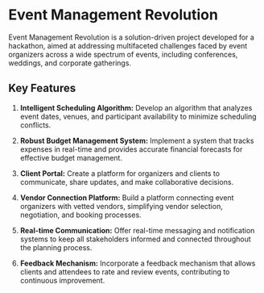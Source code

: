 # Event Management Revolution

Event Management Revolution is a solution-driven project developed for a hackathon, aimed at addressing multifaceted challenges faced by event organizers across a wide spectrum of events, including conferences, weddings, and corporate gatherings.


## Key Features

1. **Intelligent Scheduling Algorithm:**
   Develop an algorithm that analyzes event dates, venues, and participant availability to minimize scheduling conflicts.

2. **Robust Budget Management System:**
   Implement a system that tracks expenses in real-time and provides accurate financial forecasts for effective budget management.

3. **Client Portal:**
   Create a platform for organizers and clients to communicate, share updates, and make collaborative decisions.

4. **Vendor Connection Platform:**
   Build a platform connecting event organizers with vetted vendors, simplifying vendor selection, negotiation, and booking processes.

5. **Real-time Communication:**
   Offer real-time messaging and notification systems to keep all stakeholders informed and connected throughout the planning process.

6. **Feedback Mechanism:**
   Incorporate a feedback mechanism that allows clients and attendees to rate and review events, contributing to continuous improvement.



